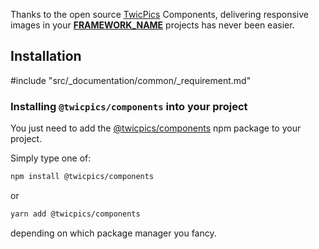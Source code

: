Thanks to the open source [TwicPics](https://www.twicpics.com/?utm_source=github&utm_medium=organic&utm_campaign=components) Components, delivering responsive images in your [__FRAMEWORK_NAME__](__FRAMEWORK_URL__) projects has never been easier.

<div id='installation'/>

## Installation

#include "src/_documentation/common/_requirement.md"

<div id='adding-twicpics-components-to-your-project'/>

### Installing `@twicpics/components` into your project
You just need to add the [@twicpics/components](https://www.npmjs.com/) npm package to your project.

Simply type one of:

```bash
npm install @twicpics/components
```

or 

```bash
yarn add @twicpics/components
```

depending on which package manager you fancy.